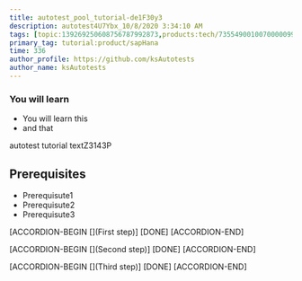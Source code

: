 ```yaml
---
title: autotest_pool_tutorial-de1F30y3
description: autotest4U7Ybx_10/8/2020 3:34:10 AM
tags: [topic:139269250608756787992873,products:tech/73554900100700000996,tutorial:experience/advanced]
primary_tag: tutorial:product/sapHana
time: 336
author_profile: https://github.com/ksAutotests
author_name: ksAutotests
---
```

### You will learn
- You will learn this
- and that

autotest tutorial textZ3143P

## Prerequisites
- Prerequisute1
- Prerequisute2
- Prerequisute3

[ACCORDION-BEGIN [](First step)]
[DONE]
[ACCORDION-END]

[ACCORDION-BEGIN [](Second step)]
[DONE]
[ACCORDION-END]

[ACCORDION-BEGIN [](Third step)]
[DONE]
[ACCORDION-END]

